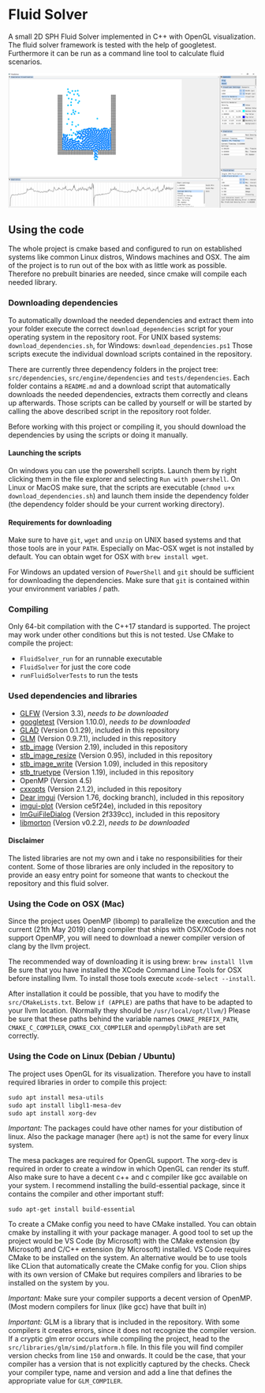 # Fluid Solver
A small 2D SPH Fluid Solver implemented in C++ with OpenGL visualization. The fluid solver framework is tested with the help of googletest.
Furthermore it can be run as a command line tool to calculate fluid scenarios.

![Screenshot](https://github.com/gruco0002/FluidSolver/blob/master/resources/Screenshot.png?raw=true)

## Using the code
The whole project is cmake based and configured to run on established systems like common Linux distros, Windows machines
and OSX. The aim of the project is to run out of the box with as little work as possible.
Therefore no prebuilt binaries are needed, since cmake will compile each needed library.

### Downloading dependencies

To automatically download the needed dependencies and extract them into your folder execute the correct `download_dependencies` script
for your operating system in the repository root.
For UNIX based systems: `download_dependencies.sh`, for Windows: `download_dependencies.ps1`
Those scripts execute the individual download scripts contained in the repository.

There are currently three dependency folders in the project tree: `src/dependencies`, `src/engine/dependencies` and `tests/dependencies`.
Each folder contains a `README.md` and a download script that automatically downloads the needed dependencies, extracts them correctly
and cleans up afterwards. Those scripts can be called by yourself or will be started by calling the above described script
in the repository root folder.

Before working with this project or compiling it, you should download the dependencies by using the scripts or doing it manually.

#### Launching the scripts
On windows you can use the powershell scripts. Launch them by right clicking them in the file explorer and selecting
`Run with powershell`.
On Linux or MacOS make sure, that the scripts are executable (`chmod u+x download_dependencies.sh`) and launch them inside the dependency folder (the dependency
folder should be your current working directory).

#### Requirements for downloading
Make sure to have `git`, `wget` and `unzip` on UNIX based systems and that those tools are in your `PATH`.
Especially on Mac-OSX wget is not installed by default. You can obtain wget for OSX with `brew install wget`.

For Windows an updated version of `PowerShell` and `git` should be sufficient for downloading the dependencies.
Make sure that `git` is contained within your environment variables / path.

### Compiling
Only 64-bit compilation with the C++17 standard is supported. The project may work under other conditions but this is not tested.
Use CMake to compile the project:
- `FluidSolver_run` for an runnable executable
- `FluidSolver` for just the core code
- `runFluidSolverTests` to run the tests

### Used dependencies and libraries

- [GLFW](https://www.glfw.org/) (Version 3.3),
  *needs to be downloaded*
- [googletest](https://github.com/google/googletest) (Version 1.10.0),
  *needs to be downloaded*
- [GLAD](https://github.com/Dav1dde/glad) (Version 0.1.29),
  included in this repository
- [GLM](https://glm.g-truc.net/) (Version 0.9.7.1),
  included in this repository
- [stb_image](https://github.com/nothings/stb) (Version 2.19),
  included in this repository
- [stb_image_resize](https://github.com/nothings/stb) (Version 0.95),
  included in this repository
- [stb_image_write](https://github.com/nothings/stb) (Version 1.09),
  included in this repository
- [stb_truetype](https://github.com/nothings/stb) (Version 1.19),
  included in this repository
- OpenMP (Version 4.5)
- [cxxopts](https://github.com/jarro2783/cxxopts) (Version 2.1.2),
  included in this repository
- [Dear imgui](https://github.com/ocornut/imgui) (Version 1.76, docking branch),
  included in this repository
- [imgui-plot](https://github.com/soulthreads/imgui-plot) (Version ce5f24e),
  included in this repository
- [ImGuiFileDialog](https://github.com/aiekick/ImGuiFileDialog) (Version 2f339cc),
  included in this repository
- [libmorton](https://github.com/Forceflow/libmorton) (Version v0.2.2),
  *needs to be downloaded*
  
#### Disclaimer
The listed libraries are not my own and i take no responsibilities for their content.
Some of those libraries are only included in the repository to provide an easy entry
point for someone that wants to checkout the repository and this fluid solver.

### Using the Code on OSX (Mac)
Since the project uses OpenMP (libomp) to parallelize the execution and the current
(21th May 2019) clang compiler that ships with OSX/XCode does not support OpenMP, you
will need to download a newer compiler version of clang by the llvm project.

The recommended way of downloading it is using brew: `brew install llvm`
Be sure that you have installed the XCode Command Line Tools for OSX before installing llvm.
To install those tools execute `xcode-select --install`.

After installation it could be possible, that you have to modify the `src/CMakeLists.txt`.
Below `if (APPLE)` are paths that have to be adapted to your llvm location. (Normally they should be `/usr/local/opt/llvm/`)
Please be sure that these paths behind the variable names `CMAKE_PREFIX_PATH`, `CMAKE_C_COMPILER`, `CMAKE_CXX_COMPILER` and `openmpDylibPath` are set correctly.

### Using the Code on Linux (Debian / Ubuntu)
The project uses OpenGL for its visualization. Therefore you have to install required
libraries in order to compile this project:
```shell script
sudo apt install mesa-utils
sudo apt install libgl1-mesa-dev
sudo apt install xorg-dev
```
*Important:* The packages could have other names for your distibution of linux. Also the
package manager (here `apt`) is not the same for every linux system.

The mesa packages are required for OpenGL support. The xorg-dev is required in order to
create a window in which OpenGL can render its stuff.
Also make sure to have a decent c++ and c compiler like gcc available on your system.
I recommend installing the build-essential package, since it contains the compiler and
other important stuff:
```shell script
sudo apt-get install build-essential
```
To create a CMake config you need to have CMake installed. You can obtain cmake by installing
it with your package manager. A good tool to set up the project would be VS Code
(by Microsoft) with the CMake extension (by Microsoft) and C/C++ extension (by Microsoft)
installed. VS Code requires CMake to be installed on the system. 
An alternative would be to use tools like CLion that automatically create the CMake
config for you. Clion ships with its own version of CMake but requires compilers and
libraries to be installed on the system by you.

*Important:* Make sure your compiler supports a decent version of OpenMP. (Most modern
compilers for linux (like gcc) have that built in)

*Important:* GLM is a library that is included in the repository. With some compilers
it creates errors, since it does not recognize the compiler version.
If a cryptic glm error occurs while compiling the project, head to the
`src/libraries/glm/simd/platform.h` file. In this file you will find compiler version
checks from line `150` and onwards. It could be the case, that your compiler has a
version that is not explicitly captured by the checks. Check your compiler type, name
and version and add a line that defines the appropriate value for `GLM_COMPILER`.
